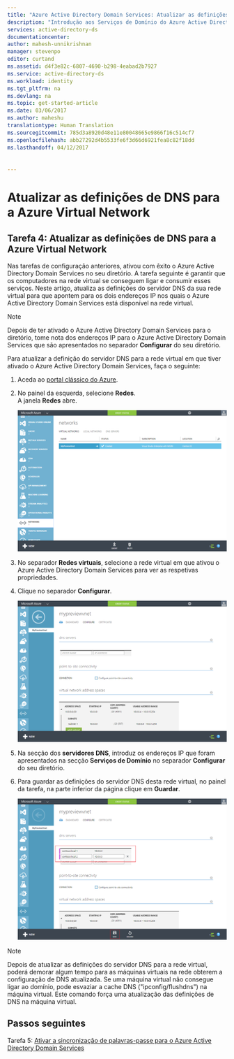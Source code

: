 ```yaml
---
title: "Azure Active Directory Domain Services: Atualizar as definições de DNS para a Azure Virtual Network | Microsoft Docs"
description: "Introdução aos Serviços de Domínio do Azure Active Directory"
services: active-directory-ds
documentationcenter: 
author: mahesh-unnikrishnan
manager: stevenpo
editor: curtand
ms.assetid: d4f3e82c-6807-4690-b298-4eabad2b7927
ms.service: active-directory-ds
ms.workload: identity
ms.tgt_pltfrm: na
ms.devlang: na
ms.topic: get-started-article
ms.date: 03/06/2017
ms.author: maheshu
translationtype: Human Translation
ms.sourcegitcommit: 785d3a8920d48e11e80048665e9866f16c514cf7
ms.openlocfilehash: abb27292d4b5533fe6f3d66d6921fea8c82f18dd
ms.lasthandoff: 04/12/2017


---
```

# <a name="update-dns-settings-for-the-azure-virtual-network"></a>Atualizar as definições de DNS para a Azure Virtual Network
## <a name="task-4-update-dns-settings-for-the-azure-virtual-network"></a>Tarefa 4: Atualizar as definições de DNS para a Azure Virtual Network
Nas tarefas de configuração anteriores, ativou com êxito o Azure Active Directory Domain Services no seu diretório. A tarefa seguinte é garantir que os computadores na rede virtual se conseguem ligar e consumir esses serviços. Neste artigo, atualiza as definições do servidor DNS da sua rede virtual para que apontem para os dois endereços IP nos quais o Azure Active Directory Domain Services está disponível na rede virtual.

> [!NOTE]
> Depois de ter ativado o Azure Active Directory Domain Services para o diretório, tome nota dos endereços IP para o Azure Active Directory Domain Services que são apresentados no separador **Configurar** do seu diretório.
>
>

Para atualizar a definição do servidor DNS para a rede virtual em que tiver ativado o Azure Active Directory Domain Services, faça o seguinte:

1. Aceda ao [portal clássico do Azure](https://manage.windowsazure.com).
2. No painel da esquerda, selecione **Redes**.  
    A janela **Redes** abre.

    ![Janela de Redes virtuais](./media/active-directory-domain-services-getting-started/virtual-network-select.png)
3. No separador **Redes virtuais**, selecione a rede virtual em que ativou o Azure Active Directory Domain Services para ver as respetivas propriedades.
4. Clique no separador **Configurar**.

    ![Janela de Redes virtuais](./media/active-directory-domain-services-getting-started/virtual-network-configure-tab.png)
5. Na secção dos **servidores DNS**, introduz os endereços IP que foram apresentados na secção **Serviços de Domínio** no separador **Configurar** do seu diretório.
6. Para guardar as definições do servidor DNS desta rede virtual, no painel da tarefa, na parte inferior da página clique em **Guardar**.

   ![Atualize as definições do servidor DNS para a rede virtual](./media/active-directory-domain-services-getting-started/update-dns.png)

> [!NOTE]
> Depois de atualizar as definições do servidor DNS para a rede virtual, poderá demorar algum tempo para as máquinas virtuais na rede obterem a configuração de DNS atualizada. Se uma máquina virtual não consegue ligar ao domínio, pode esvaziar a cache DNS ("ipconfig/flushdns") na máquina virtual. Este comando força uma atualização das definições de DNS na máquina virtual.
>
>

## <a name="next-steps"></a>Passos seguintes
Tarefa 5: [Ativar a sincronização de palavras-passe para o Azure Active Directory Domain Services](active-directory-ds-getting-started-password-sync.md)

